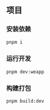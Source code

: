 ## 项目

### 安装依赖

```bash
pnpm i
```

### 运行开发

```base
pnpm dev:weapp
```

### 构建打包

```base
pnpm build:dev
```
